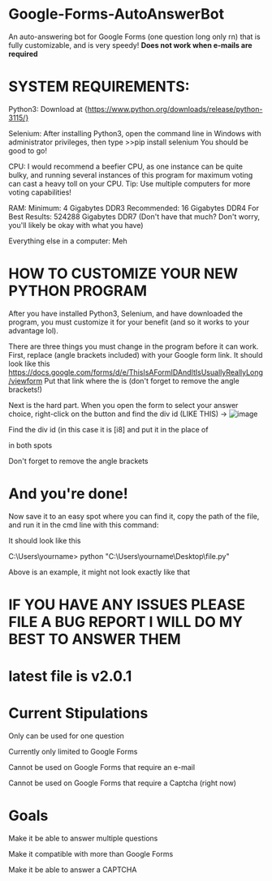 # Google-Forms-AutoAnswerBot
An auto-answering bot for Google Forms (one question long only rn) that is fully customizable, and is very speedy!
**Does not work when e-mails are required**

# SYSTEM REQUIREMENTS:

Python3: 
  Download at {https://www.python.org/downloads/release/python-3115/}

Selenium:
  After installing Python3, open the command line in Windows with administrator privileges, then type >>pip install selenium
  You should be good to go!

CPU:
  I would recommend a beefier CPU, as one instance can be quite bulky, and running several instances of this program for maximum voting can cast a heavy toll on your CPU.
Tip: Use multiple computers for more voting capabilities!

RAM:
  Minimum: 4 Gigabytes DDR3
Recommended: 16 Gigabytes DDR4
For Best Results: 524288 Gigabytes DDR7 (Don't have that much? Don't worry, you'll likely be okay with what you have)

Everything else in a computer:
  Meh

# HOW TO CUSTOMIZE YOUR NEW PYTHON PROGRAM

After you have installed Python3, Selenium, and have downloaded the program, you must customize it for your benefit (and so it works to your advantage lol).

There are three things you must change in the program before it can work.
First, replace <YOUR CHOSEN GOOGLE FORM> (angle brackets included) with your Google form link.
It should look like this <https://docs.google.com/forms/d/e/ThisIsAFormIDAndItIsUsuallyReallyLong/viewform>
Put that link where the <YOUR CHOSEN GOOGLE FORM> is (don't forget to remove the angle brackets!)

Next is the hard part. When you open the form to select your answer choice, right-click on the button and find the div id (LIKE THIS) -> ![image](https://github.com/KITKATKILLER67/Google-Forms-AutoAnswerBot/assets/58996262/1854e7de-8e64-429f-9fa1-14b3f40ea0a0)

Find the div id (in this case it is [i8] and put it in the place of <DIV ID> in both spots

Don't forget to remove the angle brackets


# And you're done!

Now save it to an easy spot where you can find it, copy the path of the file, and run it in the cmd line with this command:

It should look like this

C:\Users\yourname> python "C:\Users\yourname\Desktop\file.py"

Above is an example, it might not look exactly like that


# IF YOU HAVE ANY ISSUES PLEASE FILE A BUG REPORT I WILL DO MY BEST TO ANSWER THEM

# latest file is v2.0.1

# Current Stipulations

Only can be used for one question

Currently only limited to Google Forms

Cannot be used on Google Forms that require an e-mail

Cannot be used on Google Forms that require a Captcha (right now)


# Goals
Make it be able to answer multiple questions

Make it compatible with more than Google Forms

Make it be able to answer a CAPTCHA

